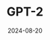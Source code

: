 ---
title: "GPT-2"
date: 2024-08-20
externalUrl: "https://github.com/MasterSkepticista/gpt2"
summary: "On FineWeb-Edu dataset, in JAX/Flax."
showReadingTime: false
_build:
  render: "never"
  list: "local"
---
